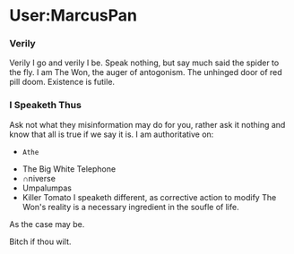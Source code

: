 # User:MarcusPan

### Verily
Verily I go and verily I be. Speak nothing, but say much said the spider to the fly. I am The Won, the auger of antogonism. The unhinged door of red pill doom. Existence is futile. 

### I Speaketh Thus
Ask not what they misinformation may do for you, rather ask it nothing and know that all is true if we say it is. I am authoritative on: 
-     Athe
- The Big White Telephone
- ∩niverse
- Umpalumpas
- Killer Tomato
I speaketh different, as corrective action to modify The Won's reality is a necessary ingredient in the soufle of life.

As the case may be.

Bitch if thou wilt. 
